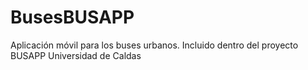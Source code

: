 # BusesBUSAPP
Aplicación móvil para los buses urbanos. Incluido dentro del proyecto BUSAPP Universidad de Caldas
